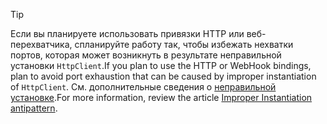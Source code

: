 > [!TIP]
>
> <span data-ttu-id="27441-101">Если вы планируете использовать привязки HTTP или веб-перехватчика, спланируйте работу так, чтобы избежать нехватки портов, которая может возникнуть в результате неправильной установки `HttpClient`.</span><span class="sxs-lookup"><span data-stu-id="27441-101">If you plan to use the HTTP or WebHook bindings, plan to avoid port exhaustion that can be caused by improper instantiation of `HttpClient`.</span></span> <span data-ttu-id="27441-102">См. дополнительные сведения о [неправильной установке](https://docs.microsoft.com/en-us/azure/architecture/antipatterns/improper-instantiation/).</span><span class="sxs-lookup"><span data-stu-id="27441-102">For more information, review the article [Improper Instantiation antipattern](https://docs.microsoft.com/en-us/azure/architecture/antipatterns/improper-instantiation/).</span></span>
>
